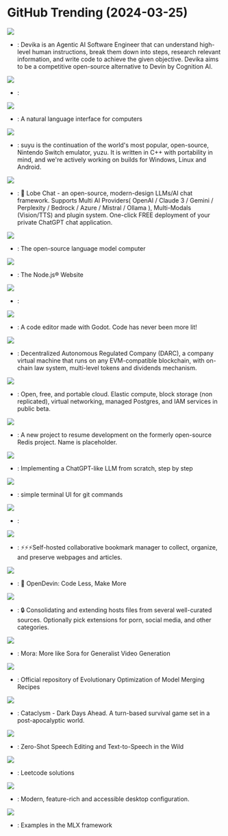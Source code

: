 # GitHub Trending (2024-03-25)

![](https://img.shields.io/badge/Python-New%202-green?style=flat-square&logo=appveyor)
- [](https://github.comundefined): Devika is an Agentic AI Software Engineer that can understand high-level human instructions, break them down into steps, research relevant information, and write code to achieve the given objective. Devika aims to be a competitive open-source alternative to Devin by Cognition AI.

![](https://img.shields.io/badge/Jupyter%20Notebook-New%20248-green?style=flat-square&logo=appveyor)
- [](https://github.comundefined): 

![](https://img.shields.io/badge/Python-New%201-green?style=flat-square&logo=appveyor)
- [](https://github.comundefined): A natural language interface for computers

![](https://img.shields.io/badge/C%2B%2B-New%20107-green?style=flat-square&logo=appveyor)
- [](https://github.comundefined): suyu is the continuation of the world's most popular, open-source, Nintendo Switch emulator, yuzu. It is written in C++ with portability in mind, and we're actively working on builds for Windows, Linux and Android.

![](https://img.shields.io/badge/TypeScript-New%20556-green?style=flat-square&logo=appveyor)
- [](https://github.comundefined): 🤯 Lobe Chat - an open-source, modern-design LLMs/AI chat framework. Supports Multi AI Providers( OpenAI / Claude 3 / Gemini / Perplexity / Bedrock / Azure / Mistral / Ollama ), Multi-Modals (Vision/TTS) and plugin system. One-click FREE deployment of your private ChatGPT chat application.

![](https://img.shields.io/badge/Python-New%20439-green?style=flat-square&logo=appveyor)
- [](https://github.comundefined): The open-source language model computer

![](https://img.shields.io/badge/TypeScript-New%20258-green?style=flat-square&logo=appveyor)
- [](https://github.comundefined): The Node.js® Website

![](https://img.shields.io/badge/Jupyter%20Notebook-New%20234-green?style=flat-square&logo=appveyor)
- [](https://github.comundefined): 

![](https://img.shields.io/badge/GDScript-New%20205-green?style=flat-square&logo=appveyor)
- [](https://github.comundefined): A code editor made with Godot. Code has never been more lit!

![](https://img.shields.io/badge/TypeScript-New%20452-green?style=flat-square&logo=appveyor)
- [](https://github.comundefined): Decentralized Autonomous Regulated Company (DARC), a company virtual machine that runs on any EVM-compatible blockchain, with on-chain law system, multi-level tokens and dividends mechanism.

![](https://img.shields.io/badge/Ruby-New%2077-green?style=flat-square&logo=appveyor)
- [](https://github.comundefined): Open, free, and portable cloud. Elastic compute, block storage (non replicated), virtual networking, managed Postgres, and IAM services in public beta.

![](https://img.shields.io/badge/C-New%2066-green?style=flat-square&logo=appveyor)
- [](https://github.comundefined): A new project to resume development on the formerly open-source Redis project. Name is placeholder.

![](https://img.shields.io/badge/Jupyter%20Notebook-New%20314-green?style=flat-square&logo=appveyor)
- [](https://github.comundefined): Implementing a ChatGPT-like LLM from scratch, step by step

![](https://img.shields.io/badge/Go-New%2097-green?style=flat-square&logo=appveyor)
- [](https://github.comundefined): simple terminal UI for git commands

![](https://img.shields.io/badge/Python-New%2085-green?style=flat-square&logo=appveyor)
- [](https://github.comundefined): 

![](https://img.shields.io/badge/TypeScript-New%2067-green?style=flat-square&logo=appveyor)
- [](https://github.comundefined): ⚡️⚡️⚡️Self-hosted collaborative bookmark manager to collect, organize, and preserve webpages and articles.

![](https://img.shields.io/badge/Jupyter%20Notebook-New%20343-green?style=flat-square&logo=appveyor)
- [](https://github.comundefined): 🐚 OpenDevin: Code Less, Make More

![](https://img.shields.io/badge/Python-New%2026-green?style=flat-square&logo=appveyor)
- [](https://github.comundefined): 🔒 Consolidating and extending hosts files from several well-curated sources. Optionally pick extensions for porn, social media, and other categories.

![](https://img.shields.io/badge/Jupyter%20Notebook-New%20207-green?style=flat-square&logo=appveyor)
- [](https://github.comundefined): Mora: More like Sora for Generalist Video Generation

![](https://img.shields.io/badge/Python-New%2088-green?style=flat-square&logo=appveyor)
- [](https://github.comundefined): Official repository of Evolutionary Optimization of Model Merging Recipes

![](https://img.shields.io/badge/C%2B%2B-New%2025-green?style=flat-square&logo=appveyor)
- [](https://github.comundefined): Cataclysm - Dark Days Ahead. A turn-based survival game set in a post-apocalyptic world.

![](https://img.shields.io/badge/Python-New%20300-green?style=flat-square&logo=appveyor)
- [](https://github.comundefined): Zero-Shot Speech Editing and Text-to-Speech in the Wild

![](https://img.shields.io/badge/JavaScript-New%2033-green?style=flat-square&logo=appveyor)
- [](https://github.comundefined): Leetcode solutions

![](https://img.shields.io/badge/JavaScript-New%2050-green?style=flat-square&logo=appveyor)
- [](https://github.comundefined): Modern, feature-rich and accessible desktop configuration.

![](https://img.shields.io/badge/Python-New%208-green?style=flat-square&logo=appveyor)
- [](https://github.comundefined): Examples in the MLX framework


